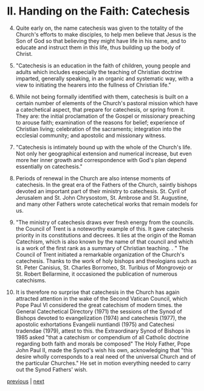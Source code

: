# II. Handing on the Faith: Catechesis

4. Quite early on, the name catechesis was given to the totality of the Church's efforts to make disciples, to help men believe that Jesus is the Son of God so that believing they might have life in his name, and to educate and instruct them in this life, thus building up the body of Christ.

5. "Catechesis is an education in the faith of children, young people and adults which includes especially the teaching of Christian doctrine imparted, generally speaking, in an organic and systematic way, with a view to initiating the hearers into the fullness of Christian life."

6. While not being formally identified with them, catechesis is built on a certain number of elements of the Church's pastoral mission which have a catechetical aspect, that prepare for catechesis, or spring from it. They are: the initial proclamation of the Gospel or missionary preaching to arouse faith; examination of the reasons for belief; experience of Christian living; celebration of the sacraments; integration into the ecclesial community; and apostolic and missionary witness.

7. "Catechesis is intimately bound up with the whole of the Church's life. Not only her geographical extension and numerical increase, but even more her inner growth and correspondence with God's plan depend essentially on catechesis."

8. Periods of renewal in the Church are also intense moments of catechesis. In the great era of the Fathers of the Church, saintly bishops devoted an important part of their ministry to catechesis. St. Cyril of Jerusalem and St. John Chrysostom, St. Ambrose and St. Augustine, and many other Fathers wrote catechetical works that remain models for us.

9. "The ministry of catechesis draws ever fresh energy from the councils. the Council of Trent is a noteworthy example of this. It gave catechesis priority in its constitutions and decrees. It lies at the origin of the Roman Catechism, which is also known by the name of that council and which is a work of the first rank as a summary of Christian teaching. . " The Council of Trent initiated a remarkable organization of the Church's catechesis. Thanks to the work of holy bishops and theologians such as St. Peter Canisius, St. Charles Borromeo, St. Turibius of Mongrovejo or St. Robert Bellarmine, it occasioned the publication of numerous catechisms.

10. It is therefore no surprise that catechesis in the Church has again attracted attention in the wake of the Second Vatican Council, which Pope Paul Vl considered the great catechism of modern times. the General Catechetical Directory (1971) the sessions of the Synod of Bishops devoted to evangelization (1974) and catechesis (1977), the apostolic exhortations Evangelii nuntiandi (1975) and Catechesi tradendae (1979), attest to this. the Extraordinary Synod of Bishops in 1985 asked "that a catechism or compendium of all Catholic doctrine regarding both faith and morals be composed" The Holy Father, Pope John Paul II, made the Synod's wish his own, acknowledging that "this desire wholly corresponds to a real need of the universal Church and of the particular Churches." He set in motion everything needed to carry out the Synod Fathers' wish.

[previous](https://github.com/Tenari/non-fiction/blob/master/catechism/__P2.md) | [next](https://github.com/Tenari/non-fiction/blob/master/catechism/__P4.md)